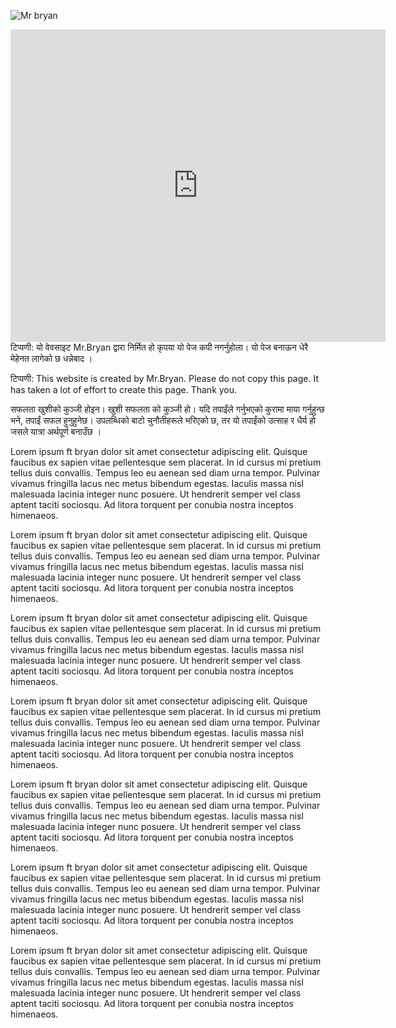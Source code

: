 ![Mr bryan](https://github.com/user-attachments/assets/db444a5c-c856-413c-8703-077cecd734fc)

<iframe src=https://github.com/Brain-007/mero-repo/blob/main/MrBryan%20Mix%20Microwave%20Recipes.pdf&embedded=true" style="width:600px; height:500px;" frameborder="0"></iframe>

<body onmousedown="return false" onselectstart="return false">
टिप्पणी: यो वेवसाइट Mr.Bryan द्वारा निर्मित हो कृपया यो पेज कपी नगर्नुहोला। यो पेज बनाऊन धेरै मेहेनत लागेको छ धन्नेबाद ।

टिप्पणी: This website is created by Mr.Bryan. Please do not copy this page. It has taken a lot of effort to create this page. Thank you.

सफलता खुशीको कुञ्जी होइन। खुशी सफलता को कुञ्जी हो। यदि तपाईंले गर्नुभएको कुरामा माया गर्नुहुन्छ भने, तपाईं सफल हुनुहुनेछ। उपलब्धिको बाटो चुनौतीहरूले भरिएको छ, तर यो तपाईंको उत्साह र धैर्य हो जसले यात्रा अर्थपूर्ण बनाउँछ ।


Lorem ipsum ft bryan dolor sit amet consectetur adipiscing elit. Quisque faucibus ex sapien vitae pellentesque sem placerat. In id cursus mi pretium tellus duis convallis. Tempus leo eu aenean sed diam urna tempor. Pulvinar vivamus fringilla lacus nec metus bibendum egestas. Iaculis massa nisl malesuada lacinia integer nunc posuere. Ut hendrerit semper vel class aptent taciti sociosqu. Ad litora torquent per conubia nostra inceptos himenaeos.

Lorem ipsum ft bryan dolor sit amet consectetur adipiscing elit. Quisque faucibus ex sapien vitae pellentesque sem placerat. In id cursus mi pretium tellus duis convallis. Tempus leo eu aenean sed diam urna tempor. Pulvinar vivamus fringilla lacus nec metus bibendum egestas. Iaculis massa nisl malesuada lacinia integer nunc posuere. Ut hendrerit semper vel class aptent taciti sociosqu. Ad litora torquent per conubia nostra inceptos himenaeos.

Lorem ipsum ft bryan dolor sit amet consectetur adipiscing elit. Quisque faucibus ex sapien vitae pellentesque sem placerat. In id cursus mi pretium tellus duis convallis. Tempus leo eu aenean sed diam urna tempor. Pulvinar vivamus fringilla lacus nec metus bibendum egestas. Iaculis massa nisl malesuada lacinia integer nunc posuere. Ut hendrerit semper vel class aptent taciti sociosqu. Ad litora torquent per conubia nostra inceptos himenaeos.

Lorem ipsum ft bryan dolor sit amet consectetur adipiscing elit. Quisque faucibus ex sapien vitae pellentesque sem placerat. In id cursus mi pretium tellus duis convallis. Tempus leo eu aenean sed diam urna tempor. Pulvinar vivamus fringilla lacus nec metus bibendum egestas. Iaculis massa nisl malesuada lacinia integer nunc posuere. Ut hendrerit semper vel class aptent taciti sociosqu. Ad litora torquent per conubia nostra inceptos himenaeos.

Lorem ipsum ft bryan dolor sit amet consectetur adipiscing elit. Quisque faucibus ex sapien vitae pellentesque sem placerat. In id cursus mi pretium tellus duis convallis. Tempus leo eu aenean sed diam urna tempor. Pulvinar vivamus fringilla lacus nec metus bibendum egestas. Iaculis massa nisl malesuada lacinia integer nunc posuere. Ut hendrerit semper vel class aptent taciti sociosqu. Ad litora torquent per conubia nostra inceptos himenaeos.

Lorem ipsum ft bryan dolor sit amet consectetur adipiscing elit. Quisque faucibus ex sapien vitae pellentesque sem placerat. In id cursus mi pretium tellus duis convallis. Tempus leo eu aenean sed diam urna tempor. Pulvinar vivamus fringilla lacus nec metus bibendum egestas. Iaculis massa nisl malesuada lacinia integer nunc posuere. Ut hendrerit semper vel class aptent taciti sociosqu. Ad litora torquent per conubia nostra inceptos himenaeos.

Lorem ipsum ft bryan dolor sit amet consectetur adipiscing elit. Quisque faucibus ex sapien vitae pellentesque sem placerat. In id cursus mi pretium tellus duis convallis. Tempus leo eu aenean sed diam urna tempor. Pulvinar vivamus fringilla lacus nec metus bibendum egestas. Iaculis massa nisl malesuada lacinia integer nunc posuere. Ut hendrerit semper vel class aptent taciti sociosqu. Ad litora torquent per conubia nostra inceptos himenaeos. 

